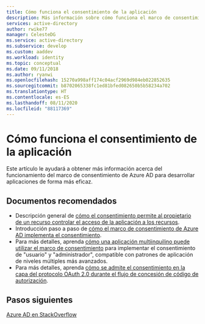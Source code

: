 ```yaml
---
title: Cómo funciona el consentimiento de la aplicación
description: Más información sobre cómo funciona el marco de consentimiento de Azure AD para ver cómo se puede usar al desarrollar aplicaciones en Azure AD
services: active-directory
author: rwike77
manager: CelesteDG
ms.service: active-directory
ms.subservice: develop
ms.custom: aaddev
ms.workload: identity
ms.topic: conceptual
ms.date: 09/11/2018
ms.author: ryanwi
ms.openlocfilehash: 15270a998aff174c04acf2969d984eb022852635
ms.sourcegitcommit: b8702065338fc1ed81bfed082650b5b58234a702
ms.translationtype: HT
ms.contentlocale: es-ES
ms.lasthandoff: 08/11/2020
ms.locfileid: "88117369"
---
```

# <a name="how-application-consent-works"></a>Cómo funciona el consentimiento de la aplicación

Este artículo le ayudará a obtener más información acerca del funcionamiento del marco de consentimiento de Azure AD para desarrollar aplicaciones de forma más eficaz.

## <a name="recommended-documents"></a>Documentos recomendados

- Descripción general de [cómo el consentimiento permite al propietario de un recurso controlar el acceso de la aplicación a los recursos](./developer-glossary.md#consent).
- Introducción paso a paso de [cómo el marco de consentimiento de Azure AD implementa el consentimiento](./quickstart-register-app.md).
- Para más detalles, aprenda [cómo una aplicación multiinquilino puede utilizar el marco de consentimiento](./howto-convert-app-to-be-multi-tenant.md) para implementar el consentimiento de "usuario" y "administrador", compatible con patrones de aplicación de niveles múltiples más avanzados.
- Para más detalles, aprenda [cómo se admite el consentimiento en la capa del protocolo OAuth 2.0 durante el flujo de concesión de código de autorización](../azuread-dev/v1-protocols-oauth-code.md#request-an-authorization-code).

## <a name="next-steps"></a>Pasos siguientes
[Azure AD en StackOverflow](https://stackoverflow.com/questions/tagged/azure-active-directory)